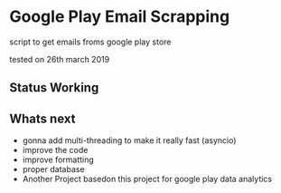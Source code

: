 # Google Play Email Scrapping
script to get emails froms google play store

tested on 26th march 2019
## Status Working

## Whats next
- gonna add multi-threading to make it really fast (asyncio)
- improve the code 
- improve formatting
- proper database 
- Another Project basedon this project for google play data analytics
